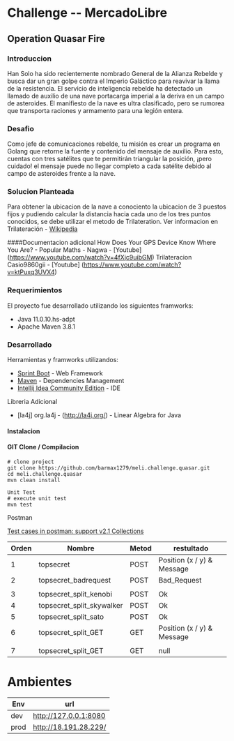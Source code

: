 # Challenge -- MercadoLibre
## Operation Quasar Fire

### Introduccion
Han Solo ha sido recientemente nombrado General de la Alianza
Rebelde y busca dar un gran golpe contra el Imperio Galáctico para
reavivar la llama de la resistencia.
El servicio de inteligencia rebelde ha detectado un llamado de auxilio de
una nave portacarga imperial a la deriva en un campo de asteroides. El
manifiesto de la nave es ultra clasificado, pero se rumorea que
transporta raciones y armamento para una legión entera.

### Desafio
Como jefe de comunicaciones rebelde, tu misión es crear un programa en Golang que retorne
la fuente y contenido del mensaje de auxilio. Para esto, cuentas con tres satélites que te
permitirán triangular la posición, ¡pero cuidado! el mensaje puede no llegar completo a cada
satélite debido al campo de asteroides frente a la nave.

### Solucion Planteada
Para obtener la ubicacion de la nave a conociento la ubicacion de 3 puestos fijos y pudiendo calcular
la distancia hacia cada uno de los tres puntos conocidos, se debe utilizar el metodo de Trilateration.
Ver informacion en Trilateración - [Wikipedia](https://es.wikipedia.org/wiki/Trilateraci%C3%B3n)

####Documentacion adicional
How Does Your GPS Device Know Where You Are? - Popular Maths - Nagwa - [Youtube] (https://www.youtube.com/watch?v=4fXjc9uibGM)
Trilateracion Casio9860gii - [Youtube] (https://www.youtube.com/watch?v=ktPuxq3UVX4)

### Requerimientos

El proyecto fue desarrollado utilizando los siguientes framworks:

- Java 11.0.10.hs-adpt
- Apache Maven 3.8.1

### Desarrollado

Herramientas y framworks utilizandos:

* [Sprint Boot](https://spring.io/projects/spring-boot) - Web Framework
* [Maven](https://maven.apache.org/) - Dependencies Management
* [Intellij Idea Community Edition](https://www.jetbrains.com/es-es/idea/download) - IDE

Libreria Adicional

* [la4j] org.la4j - (http://la4j.org/) -  Linear Algebra for Java

#### Instalacion

#### GIT Clone / Compilacion
```
# clone project
git clone https://github.com/barmax1279/meli.challenge.quasar.git
cd meli.challenge.quasar
mvn clean install

Unit Test
# execute unit test
mvn test 
```

Postman

[Test cases in postman: support v2.1 Collections](doc/postman/challenge.postman_collection_v2.1.json)

| Orden | Nombre                   | Metod | restultado                   |
|-------|--------------------------|-------|------------------------------|
|   1   | topsecret                | POST  | Position (x / y) & Message   |
|   2   | topsecret_badrequest     | POST  | Bad_Request                  |
|       |                          |       |                              |
|   3   | topsecret_split_kenobi   | POST  | Ok                           |
|   4   | topsecret_split_skywalker| POST  | Ok                           |
|   5   | topsecret_split_sato     | POST  | Ok                           |
|   6   | topsecret_split_GET      | GET   | Position (x / y) & Message   |
|       |                          |       |                              |
|   7   | topsecret_split_GET      | GET   | null                         |


# Ambientes

| Env   | url                   |
|-------|-----------------------|
| dev   | http://127.0.0.1:8080 |
| prod  | http://18.191.28.229/ |

